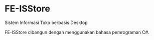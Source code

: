 # FE-ISStore
Sistem Informasi Toko berbasis Desktop

FE-ISStore dibangun dengan menggunakan bahasa pemrograman C#.
